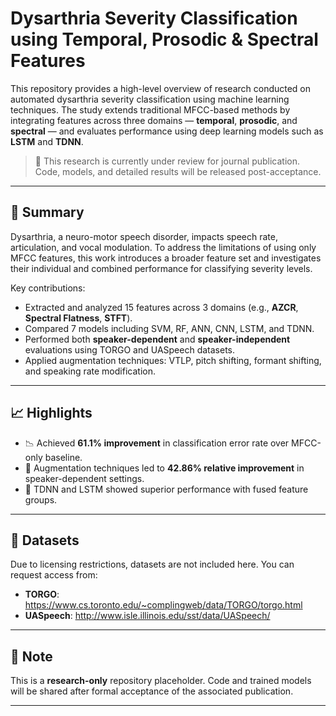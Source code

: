 # Dysarthria Severity Classification using Temporal, Prosodic & Spectral Features

This repository provides a high-level overview of research conducted on automated dysarthria severity classification using machine learning techniques. The study extends traditional MFCC-based methods by integrating features across three domains — **temporal**, **prosodic**, and **spectral** — and evaluates performance using deep learning models such as **LSTM** and **TDNN**.

> 🚧 This research is currently under review for journal publication. Code, models, and detailed results will be released post-acceptance.

---

## 🔬 Summary

Dysarthria, a neuro-motor speech disorder, impacts speech rate, articulation, and vocal modulation. To address the limitations of using only MFCC features, this work introduces a broader feature set and investigates their individual and combined performance for classifying severity levels.

Key contributions:
- Extracted and analyzed 15 features across 3 domains (e.g., **AZCR**, **Spectral Flatness**, **STFT**).
- Compared 7 models including SVM, RF, ANN, CNN, LSTM, and TDNN.
- Performed both **speaker-dependent** and **speaker-independent** evaluations using TORGO and UASpeech datasets.
- Applied augmentation techniques: VTLP, pitch shifting, formant shifting, and speaking rate modification.

---

## 📈 Highlights

- 📉 Achieved **61.1% improvement** in classification error rate over MFCC-only baseline.
- 🔁 Augmentation techniques led to **42.86% relative improvement** in speaker-dependent settings.
- 🤖 TDNN and LSTM showed superior performance with fused feature groups.

---

## 📁 Datasets

Due to licensing restrictions, datasets are not included here. You can request access from:

- **TORGO**: https://www.cs.toronto.edu/~complingweb/data/TORGO/torgo.html  
- **UASpeech**: http://www.isle.illinois.edu/sst/data/UASpeech/

---

## 📌 Note

This is a **research-only** repository placeholder. Code and trained models will be shared after formal acceptance of the associated publication.

---
